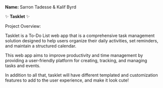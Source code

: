 **Name:** Sarron Tadesse & Kalif Byrd

✨ **Tasklet** ✨

Project Overview:

Tasklet is a To-Do List web app that is a comprehensive task management solution designed to help users organize their daily activities, set reminders, and maintain a structured calendar. 

This web app aims to improve productivity and time management by providing a user-friendly platform for creating, tracking, and managing tasks and events. 

In addition to all that, tasklet will have different templated and customization features to add to the user experience, and make it look cute!
